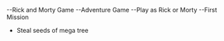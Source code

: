 --Rick and Morty Game
--Adventure Game
--Play as Rick or Morty
--First Mission
  - Steal seeds of mega tree

